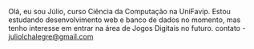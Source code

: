 Olá, eu sou Júlio, curso Ciência da Computação na UniFavip. 
Estou estudando desenvolvimento web e banco de dados no momento, mas tenho interesse em entrar na área de Jogos Digitais no futuro.
contato - juliolchalegre@gmail.com
